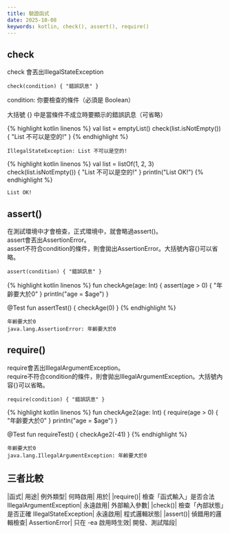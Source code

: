 ```yaml
---
title: 驗證函式
date: 2025-10-08
keywords: kotlin, check(), assert(), require()
---
```

## check
check 會丟出IllegalStateException
```
check(condition) { "錯誤訊息" }
```
condition: 你要檢查的條件（必須是 Boolean）

大括號 {} 中是當條件不成立時要顯示的錯誤訊息（可省略）

{% highlight kotlin linenos %}
val list = emptyList<Int>()
check(list.isNotEmpty()) { "List 不可以是空的!" }
{% endhighlight %}
```
IllegalStateException: List 不可以是空的!
```

{% highlight kotlin linenos %}
val list = listOf(1, 2, 3)
check(list.isNotEmpty()) { "List 不可以是空的!" }
println("List OK!")
{% endhighlight %}
```
List OK!
```

## assert()
在測試環境中才會檢查，正式環境中，就會略過assert()。<br>
assert會丟出AssertionError。<br>
assert不符合condition的條件，則會拋出AssertionError。大括號內容{}可以省略。<br>
```
assert(condition) { "錯誤訊息" }
```
{% highlight kotlin linenos %}
  fun checkAge(age: Int) {
    assert(age > 0) { "年齡要大於0" }
    println("age = $age")
  }

  @Test
  fun assertTest() {
    checkAge(0)
  }
{% endhighlight %}
```
年齡要大於0
java.lang.AssertionError: 年齡要大於0
```

## require()
require會丟出IllegalArgumentException。<br>
require不符合condition的條件，則會拋出IllegalArgumentException。大括號內容{}可以省略。<br>
```
require(condition) { "錯誤訊息" }
```
{% highlight kotlin linenos %}
  fun checkAge2(age: Int) {
    require(age > 0) { "年齡要大於0" }
    println("age = $age")
  }

  @Test
  fun requireTest() {
    checkAge2(-41)
  }
{% endhighlight %}
```
年齡要大於0
java.lang.IllegalArgumentException: 年齡要大於0
```

## 三者比較

|函式|	用途|	例外類型|	何時啟用|	用於|
|require()|	檢查「函式輸入」是否合法	IllegalArgumentException|	永遠啟用|	外部輸入參數|
|check()|	檢查「內部狀態」是否正確	IllegalStateException|	永遠啟用|	程式邏輯狀態|
|assert()|	偵錯用的邏輯檢查|	AssertionError|	只在 -ea 啟用時生效|	開發、測試階段|